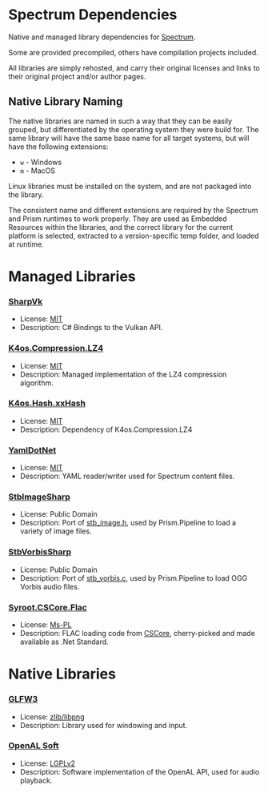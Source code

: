 # Spectrum Dependencies

Native and managed library dependencies for [Spectrum](https://github.com/SpectrumLib/Spectrum). 

Some are provided precompiled, others have compilation projects included.

All libraries are simply rehosted, and carry their original licenses and links to their original project and/or author pages.

## Native Library Naming

The native libraries are named in such a way that they can be easily grouped, but differentiated by the operating system they were build for. The same library will have the same base name for all target systems, but will have the following extensions:

* `w` - Windows
* `m` - MacOS

Linux libraries must be installed on the system, and are not packaged into the library.

The consistent name and different extensions are required by the Spectrum and Prism runtimes to work properly. They are used as Embedded Resources within the libraries, and the correct library for the current platform is selected, extracted to a version-specific temp folder, and loaded at runtime.

# Managed Libraries

### [SharpVk](https://github.com/FacticiusVir/SharpVk)

* License: [MIT](https://github.com/FacticiusVir/SharpVk/blob/master/LICENSE)
* Description: C# Bindings to the Vulkan API.

### [K4os.Compression.LZ4](https://github.com/MiloszKrajewski/K4os.Compression.LZ4)

* License: [MIT](https://github.com/MiloszKrajewski/K4os.Compression.LZ4/blob/master/LICENSE)
* Description: Managed implementation of the LZ4 compression algorithm.

### [K4os.Hash.xxHash](https://github.com/MiloszKrajewski/K4os.Hash.xxHash)

* License: [MIT](https://github.com/MiloszKrajewski/K4os.Hash.xxHash/blob/master/LICENSE)
* Description: Dependency of K4os.Compression.LZ4

### [YamlDotNet](https://github.com/aaubry/YamlDotNet)

* License: [MIT](https://github.com/aaubry/YamlDotNet/blob/master/LICENSE.txt)
* Description: YAML reader/writer used for Spectrum content files.

### [StbImageSharp](https://github.com/StbSharp/StbImageSharp)

* License: Public Domain
* Description: Port of [stb_image.h](https://github.com/nothings/stb/blob/master/stb_image.h), used by Prism.Pipeline to load a variety of image files.

### [StbVorbisSharp](https://github.com/StbSharp/StbVorbisSharp)

* License: Public Domain
* Description: Port of [stb_vorbis.c](https://github.com/nothings/stb/blob/master/stb_vorbis.c), used by Prism.Pipeline to load OGG Vorbis audio files.

### [Syroot.CSCore.Flac](https://gitlab.com/Syroot/CSCore.Flac/tree/master)

* License: [Ms-PL](https://gitlab.com/Syroot/CSCore.Flac/blob/master/LICENSE)
* Description: FLAC loading code from [CSCore](https://github.com/filoe/cscore), cherry-picked and made available as .Net Standard. 

# Native Libraries

### [GLFW3](https://www.glfw.org/)

* License: [zlib/libpng](https://github.com/glfw/glfw/blob/master/LICENSE.md)
* Description: Library used for windowing and input.

### [OpenAL Soft](https://kcat.strangesoft.net/openal.html)

* License: [LGPLv2](https://github.com/kcat/openal-soft/blob/master/COPYING)
* Description: Software implementation of the OpenAL API, used for audio playback.